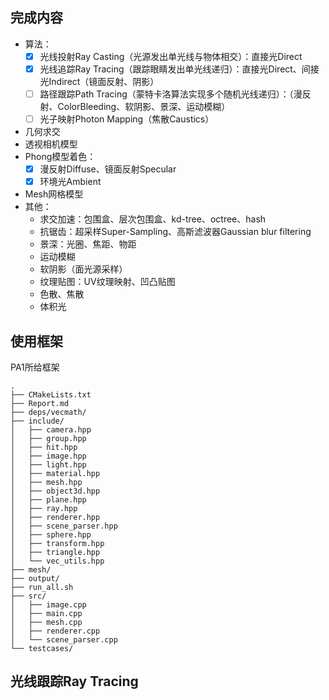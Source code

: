 ## 完成内容
- 算法：
  - [x] 光线投射Ray Casting（光源发出单光线与物体相交）：直接光Direct
  - [x] 光线追踪Ray Tracing（跟踪眼睛发出单光线递归）：直接光Direct、间接光Indirect（镜面反射、阴影）
  - [ ] 路径跟踪Path Tracing（蒙特卡洛算法实现多个随机光线递归）：（漫反射、ColorBleeding、软阴影、景深、运动模糊）
  - [ ] 光子映射Photon Mapping（焦散Caustics）
- 几何求交
- 透视相机模型
- Phong模型着色：
  - [x] 漫反射Diffuse、镜面反射Specular
  - [x] 环境光Ambient
- Mesh网格模型
- 其他：
  - 求交加速：包围盒、层次包围盒、kd-tree、octree、hash
  - 抗锯齿：超采样Super-Sampling、高斯滤波器Gaussian blur filtering
  - 景深：光圈、焦距、物距
  - 运动模糊
  - 软阴影（面光源采样）
  - 纹理贴图：UV纹理映射、凹凸贴图
  - 色散、焦散
  - 体积光

## 使用框架

PA1所给框架

```
.
├── CMakeLists.txt
├── Report.md
├── deps/vecmath/
├── include/
│   ├── camera.hpp
│   ├── group.hpp
│   ├── hit.hpp
│   ├── image.hpp
│   ├── light.hpp
│   ├── material.hpp
│   ├── mesh.hpp
│   ├── object3d.hpp
│   ├── plane.hpp
│   ├── ray.hpp
│   ├── renderer.hpp
│   ├── scene_parser.hpp
│   ├── sphere.hpp
│   ├── transform.hpp
│   ├── triangle.hpp
│   └── vec_utils.hpp
├── mesh/
├── output/
├── run_all.sh
├── src/
│   ├── image.cpp
│   ├── main.cpp
│   ├── mesh.cpp
│   ├── renderer.cpp
│   └── scene_parser.cpp
└── testcases/
```

## 光线跟踪Ray Tracing

